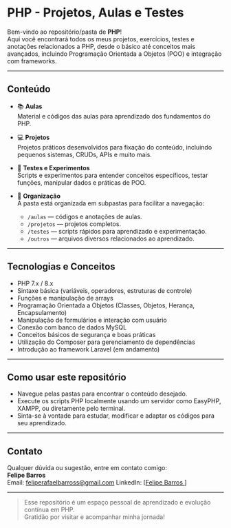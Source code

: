 # PHP - Projetos, Aulas e Testes

Bem-vindo ao repositório/pasta de **PHP**!  
Aqui você encontrará todos os meus projetos, exercícios, testes e anotações relacionados a PHP, desde o básico até conceitos mais avançados, incluindo Programação Orientada a Objetos (POO) e integração com frameworks.

---

## Conteúdo

- 📚 **Aulas**  
  Material e códigos das aulas para aprendizado dos fundamentos do PHP.

- 💻 **Projetos**  
  Projetos práticos desenvolvidos para fixação do conteúdo, incluindo pequenos sistemas, CRUDs, APIs e muito mais.

- 🧪 **Testes e Experimentos**  
  Scripts e experimentos para entender conceitos específicos, testar funções, manipular dados e práticas de POO.

- 📂 **Organização**  
  A pasta está organizada em subpastas para facilitar a navegação:
  - `/aulas` — códigos e anotações de aulas.  
  - `/projetos` — projetos completos.  
  - `/testes` — scripts rápidos para aprendizado e experimentação.  
  - `/outros` — arquivos diversos relacionados ao aprendizado.

---

## Tecnologias e Conceitos

- PHP 7.x / 8.x  
- Sintaxe básica (variáveis, operadores, estruturas de controle)  
- Funções e manipulação de arrays  
- Programação Orientada a Objetos (Classes, Objetos, Herança, Encapsulamento)  
- Manipulação de formulários e interação com usuário  
- Conexão com banco de dados MySQL  
- Conceitos básicos de segurança e boas práticas  
- Utilização do Composer para gerenciamento de dependências  
- Introdução ao framework Laravel (em andamento)

---

## Como usar este repositório

- Navegue pelas pastas para encontrar o conteúdo desejado.  
- Execute os scripts PHP localmente usando um servidor como EasyPHP, XAMPP, ou diretamente pelo terminal.  
- Sinta-se à vontade para estudar, modificar e adaptar os códigos para seu aprendizado.  

---

## Contato

Qualquer dúvida ou sugestão, entre em contato comigo:  
**Felipe Barros**  
Email: feliperafaelbarross@gmail.com
LinkedIn: [[Felipe Barros  ](https://www.linkedin.com/in/felipe-rafael-barros-b2babb280/)]

---

> Esse repositório é um espaço pessoal de aprendizado e evolução contínua em PHP.  
> Gratidão por visitar e acompanhar minha jornada!


